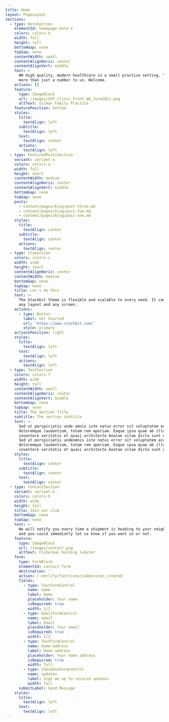 ```yaml
---
title: Home
layout: PageLayout
sections:
  - type: HeroSection
    elementId: homepage-hero-1
    colors: colors-e
    width: full
    height: tall
    bottomGap: none
    topGap: none
    contentWidth: small
    contentAlignHoriz: center
    contentAlignVert: middle
    text: >
      ## High quality, modern healthcare in a small practice setting. You are
      more than just a number to us. Welcome.
    actions: []
    feature:
      type: ImageBlock
      url: /images/GFP_Clinic_Front_WG_June2021.png
      altText: Gilman Family Practice
    featurePosition: bottom
    styles:
      title:
        textAlign: left
      subtitle:
        textAlign: left
      text:
        textAlign: center
      actions:
        textAlign: left
  - type: FeaturedPostsSection
    variant: variant-a
    colors: colors-a
    width: full
    height: short
    contentWidth: medium
    contentAlignHoriz: center
    contentAlignVert: middle
    bottomGap: none
    topGap: none
    posts:
      - content/pages/blog/post-three.md
      - content/pages/blog/post-two.md
      - content/pages/blog/post-one.md
    styles:
      title:
        textAlign: center
      subtitle:
        textAlign: center
      actions:
        textAlign: center
  - type: CtaSection
    colors: colors-c
    width: wide
    height: short
    contentAlignHoriz: center
    contentWidth: medium
    bottomGap: none
    topGap: none
    title: Let's do this
    text: >-
      The Stackbit theme is flexible and scalable to every need. It can manage
      any layout and any screen.
    actions:
      - type: Button
        label: Get Started
        url: 'https://www.stackbit.com/'
        style: primary
    actionsPosition: right
    styles:
      title:
        textAlign: left
      text:
        textAlign: left
      actions:
        textAlign: left
  - type: TextSection
    colors: colors-f
    width: wide
    height: tall
    contentWidth: small
    contentAlignHoriz: center
    contentAlignVert: middle
    bottomGap: none
    topGap: none
    title: The Section Title
    subtitle: The section subtitle
    text: >-
      Sed ut perspiciatis unde omnis iste natus error sit voluptatem accusantium
      doloremque laudantium, totam rem aperiam. Eaque ipsa quae ab illo
      inventore veritatis et quasi architecto beatae vitae dicta sunt explicabo.
      Sed ut perspiciatis undeomnis iste natus error sit voluptatem accusantium
      doloremque laudantium, totam rem aperiam. Eaque ipsa quae ab illo
      inventore veritatis et quasi architecto beatae vitae dicta sunt explicabo.
    styles:
      title:
        textAlign: center
      subtitle:
        textAlign: center
      text:
        textAlign: center
  - type: ContactSection
    variant: variant-b
    colors: colors-h
    width: wide
    height: tall
    title: Join our club
    bottomGap: none
    topGap: none
    text: >-
      We will notify you every time a shipment is heading to your neighborhood,
      and you could immediatly let us know if you want in or not.
    feature:
      type: ImageBlock
      url: /images/contact.png
      altText: Fisherman holding lobster
    form:
      type: FormBlock
      elementId: contact-form
      destination: ''
      action: /.netlify/functions/submission_created
      fields:
        - type: TextFormControl
          name: name
          label: Name
          placeholder: Your name
          isRequired: true
          width: 1/2
        - type: EmailFormControl
          name: email
          label: Email
          placeholder: Your email
          isRequired: true
          width: 1/2
        - type: TextFormControl
          name: home-address
          label: Home address
          placeholder: Your home address
          isRequired: true
          width: full
        - type: CheckboxFormControl
          name: updates
          label: Sign me up to receive updates
          width: full
      submitLabel: Send Message
    styles:
      title:
        textAlign: left
      text:
        textAlign: left
---
```

